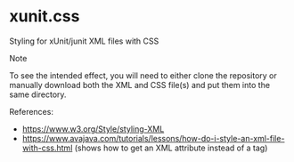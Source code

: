 # xunit.css
Styling for xUnit/junit XML files with CSS

> [!NOTE]
> To see the intended effect,
> you will need to either clone the repository or
> manually download both the XML and CSS file(s)
> and put them into the same directory.

References:
* https://www.w3.org/Style/styling-XML
* https://www.avajava.com/tutorials/lessons/how-do-i-style-an-xml-file-with-css.html (shows how to get an XML attribute instead of a tag)
